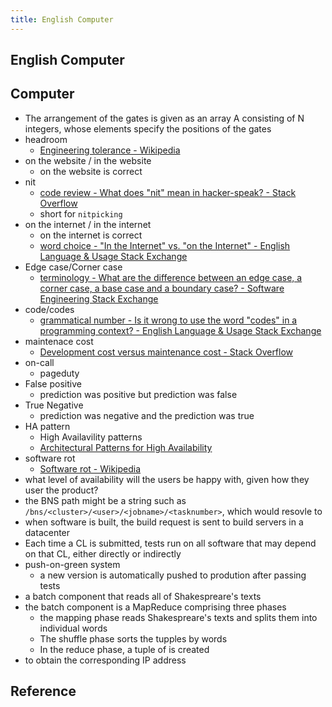 ```yaml
---
title: English Computer
---
```


## English Computer


## Computer
* The arrangement of the gates is given as an array A consisting of N integers, whose elements specify the positions of the gates
* headroom
    * [Engineering tolerance - Wikipedia](https://en.wikipedia.org/wiki/Engineering_tolerance)
* on the website / in the website
    * on the website is correct
* nit
    * [code review - What does "nit" mean in hacker-speak? - Stack Overflow](https://stackoverflow.com/questions/27810522/what-does-nit-mean-in-hacker-speak)
    * short for `nitpicking`
* on the internet / in the internet
    * on the internet is correct
    * [word choice - "In the Internet" vs. "on the Internet" - English Language & Usage Stack Exchange](https://english.stackexchange.com/questions/4419/in-the-internet-vs-on-the-internet/4433)
* Edge case/Corner case
    * [terminology - What are the difference between an edge case, a corner case, a base case and a boundary case? - Software Engineering Stack Exchange](https://softwareengineering.stackexchange.com/questions/125587/what-are-the-difference-between-an-edge-case-a-corner-case-a-base-case-and-a-b)
* code/codes
    * [grammatical number - Is it wrong to use the word "codes" in a programming context? - English Language & Usage Stack Exchange](https://english.stackexchange.com/questions/20455/is-it-wrong-to-use-the-word-codes-in-a-programming-context)
* maintenace cost
    * [Development cost versus maintenance cost - Stack Overflow](https://stackoverflow.com/questions/3477706/development-cost-versus-maintenance-cost)
* on-call
    * pageduty
* False positive
    * prediction was positive but prediction was false
* True Negative
    * prediction was negative and the prediction was true
* HA pattern
    * High Availavility patterns
    * [Architectural Patterns for High Availability](https://www.getfilecloud.com/blog/2015/12/architectural-patterns-for-high-availability/#.W3528JMzafc)
* software rot
    * [Software rot - Wikipedia](https://en.wikipedia.org/wiki/Software_rot)
* what level of availability will the users be happy with, given how they user the product?
* the BNS path might be a string such as `/bns/<cluster>/<user>/<jobname>/<tasknumber>`, which would resovle to 
* when software is built, the build request is sent to build servers in a datacenter
* Each time a CL is submitted, tests run on all software that may depend on that CL, either directly or indirectly
* push-on-green system
    * a new version is automatically pushed to prodution after passing tests
* a batch component that reads all of Shakespreare's texts
* the batch component is a MapReduce comprising three phases
    * the mapping phase reads Shakespreare's texts and splits them into individual words
    * The shuffle phase sorts the tupples by words
    * In the reduce phase, a tuple of is created
* to obtain the corresponding IP address

## Reference

